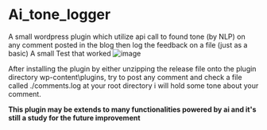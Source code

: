 # Ai_tone_logger
A small wordpress plugin which utilize api call to found tone (by NLP) on any comment posted in the blog then log the feedback on a file (just as a basic)
A small Test that worked
![image](https://user-images.githubusercontent.com/35831811/160522629-1cdd7040-2c03-4547-95bc-b5fd2526022f.png)

After installing the plugin by either unzipping the release file onto the plugin directory wp-content\plugins, try to post any comment and check a file called ./comments.log at your root directory i will hold some tone about your comment.

<strong>This plugin may be extends to many functionalities powered by ai and it's still a study for the future improvement</strong>
